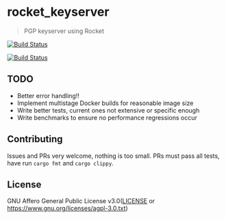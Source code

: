 # rocket_keyserver
> PGP keyserver using Rocket

[![Build Status](https://travis-ci.org/chocol4te/rocket_keyserver.svg?branch=master)](https://travis-ci.org/chocol4te/rocket_keyserver)


[![Build Status](https://img.shields.io/microbadger/image-size/chocol4te/rocket_keyserver.svg)](https://travis-ci.org/chocol4te/rocket_keyserver)

## TODO

* Better error handling!!
* Implement multistage Docker builds for reasonable image size
* Write better tests, current ones not extensive or specific enough
* Write benchmarks to ensure no performance regressions occur

## Contributing

Issues and PRs very welcome, nothing is too small.
PRs must pass all tests, have run `cargo fmt` and `cargo clippy`.

## License
GNU Affero General Public License v3.0([LICENSE](LICENSE) or
  https://www.gnu.org/licenses/agpl-3.0.txt)
